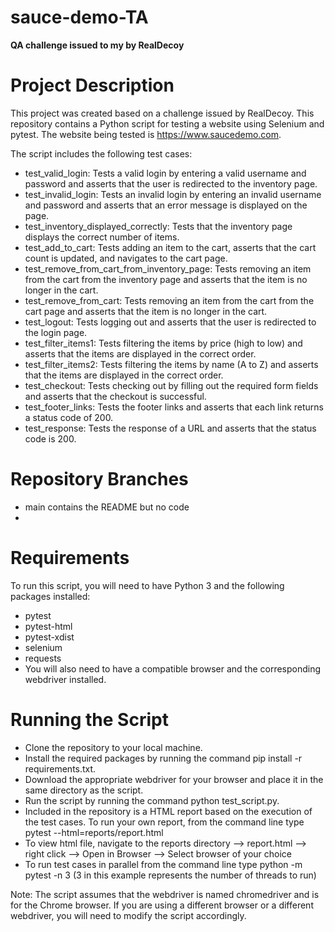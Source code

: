 # sauce-demo-TA
**QA challenge issued to my by RealDecoy**

# **Project Description**

This project was created based on a challenge issued by RealDecoy. This repository contains a Python script for testing a website using Selenium and pytest. The website being tested is https://www.saucedemo.com. 

The script includes the following test cases:

- test_valid_login: Tests a valid login by entering a valid username and password and asserts that the user is redirected to the inventory page.
- test_invalid_login: Tests an invalid login by entering an invalid username and password and asserts that an error message is displayed on the page.
- test_inventory_displayed_correctly: Tests that the inventory page displays the correct number of items.
- test_add_to_cart: Tests adding an item to the cart, asserts that the cart count is updated, and navigates to the cart page.
- test_remove_from_cart_from_inventory_page: Tests removing an item from the cart from the inventory page and asserts that the item is no longer in the cart.
- test_remove_from_cart: Tests removing an item from the cart from the cart page and asserts that the item is no longer in the cart.
- test_logout: Tests logging out and asserts that the user is redirected to the login page.
- test_filter_items1: Tests filtering the items by price (high to low) and asserts that the items are displayed in the correct order.
- test_filter_items2: Tests filtering the items by name (A to Z) and asserts that the items are displayed in the correct order.
- test_checkout: Tests checking out by filling out the required form fields and asserts that the checkout is successful.
- test_footer_links: Tests the footer links and asserts that each link returns a status code of 200.
- test_response: Tests the response of a URL and asserts that the status code is 200.

# **Repository Branches**
- main contains the README but no code
- <insert>

# **Requirements**
To run this script, you will need to have Python 3 and the following packages installed:

- pytest
- pytest-html
- pytest-xdist
- selenium
- requests
- You will also need to have a compatible browser and the corresponding webdriver installed.

# **Running the Script**

- Clone the repository to your local machine.
- Install the required packages by running the command pip install -r requirements.txt.
- Download the appropriate webdriver for your browser and place it in the same directory as the script.
- Run the script by running the command python test_script.py.
- Included in the repository is a HTML report based on the execution of the test cases. To run your own report, from the command line type pytest --html=reports/report.html
- To view html file, navigate to the reports directory --> report.html --> right click --> Open in Browser --> Select browser of your choice
- To run test cases in parallel from the command line type python -m pytest -n 3 (3 in this example represents the number of threads to run)


Note: The script assumes that the webdriver is named chromedriver and is for the Chrome browser. If you are using a different browser or a different webdriver, you will need to modify the script accordingly.

